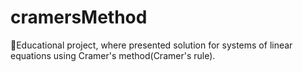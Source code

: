 # cramersMethod
📖Educational project, where presented solution for systems of linear equations using Cramer's method(Cramer's rule).
